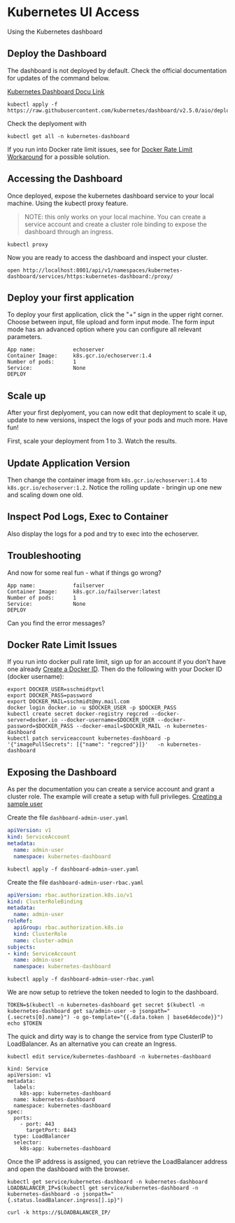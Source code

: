 # Kubernetes UI Access

Using the Kubernetes dashboard

## Deploy the Dashboard

The dashboard is not deployed by default. Check the official documentation for updates of the command below.

[Kubernetes Dashboard Docu Link](https://kubernetes.io/docs/tasks/access-application-cluster/web-ui-dashboard/)

```
kubectl apply -f https://raw.githubusercontent.com/kubernetes/dashboard/v2.5.0/aio/deploy/recommended.yaml
```

Check the deplyoment with

```
kubectl get all -n kubernetes-dashboard
```

If you run into Docker rate limit issues, see for [Docker Rate Limit Workaround](#Docker-Rate-Limit-Issues) for a possible solution.

## Accessing the Dashboard

Once deployed, expose the kubernetes dashboard service to your local machine. Using the kubectl proxy feature.
> NOTE: this only works on your local machine. You can create a service account and create a cluster role binding to expose the dashboard through an ingress.

```
kubectl proxy
```

Now you are ready to access the dashboard and inspect your cluster.

```
open http://localhost:8001/api/v1/namespaces/kubernetes-dashboard/services/https:kubernetes-dashboard:/proxy/
```

## Deploy your first application

To deploy your first application, click the "+" sign in the upper right corner. Choose between input, file upload and form input mode. The form input mode has an advanced option where you can configure all relevant parameters.

```
App name:            echoserver
Container Image:     k8s.gcr.io/echoserver:1.4
Number of pods:      1
Service:             None
DEPLOY
```

## Scale up

After your first deplyoment, you can now edit that deployment to scale it up, update to new versions, inspect the logs of your pods and much more. Have fun!

First, scale your deployment from 1 to 3. Watch the results.

## Update Application Version

Then change the container image from `k8s.gcr.io/echoserver:1.4` to `k8s.gcr.io/echoserver:1.2`. Notice the rolling update - bringin up one new and scaling down one old.

## Inspect Pod Logs, Exec to Container

Also display the logs for a pod and try to exec into the echoserver.

## Troubleshooting

And now for some real fun - what if things go wrong?

```
App name:            failserver
Container Image:     k8s.gcr.io/failserver:latest
Number of pods:      1
Service:             None
DEPLOY
```

Can you find the error messages?

## Docker Rate Limit Issues

If you run into docker pull rate limit, sign up for an account if you don't have one already [Create a Docker ID](https://hub.docker.com/signup).
Then do the following with your Docker ID (docker username):

```
export DOCKER_USER=sschmidtpvtl
export DOCKER_PASS=password
export DOCKER_MAIL=sschmidt@my.mail.com
docker login docker.io -u $DOCKER_USER -p $DOCKER_PASS
kubectl create secret docker-registry regcred --docker-server=docker.io --docker-username=$DOCKER_USER --docker-password=$DOCKER_PASS --docker-email=$DOCKER_MAIL -n kubernetes-dashboard
kubectl patch serviceaccount kubernetes-dashboard -p '{"imagePullSecrets": [{"name": "regcred"}]}'   -n kubernetes-dashboard
```

## Exposing the Dashboard

As per the documentation you can create a service account and grant a cluster role. The example will create a setup with full privileges. [Creating a sample user](https://github.com/kubernetes/dashboard/blob/master/docs/user/access-control/creating-sample-user.md)

Create the file `dashboard-admin-user.yaml`

```YAML
apiVersion: v1
kind: ServiceAccount
metadata:
  name: admin-user
  namespace: kubernetes-dashboard
```

```
kubectl apply -f dashboard-admin-user.yaml
```

Create the file `dashboard-admin-user-rbac.yaml`

```YAML
apiVersion: rbac.authorization.k8s.io/v1
kind: ClusterRoleBinding
metadata:
  name: admin-user
roleRef:
  apiGroup: rbac.authorization.k8s.io
  kind: ClusterRole
  name: cluster-admin
subjects:
- kind: ServiceAccount
  name: admin-user
  namespace: kubernetes-dashboard
```

```
kubectl apply -f dashboard-admin-user-rbac.yaml
```

We are now setup to retrieve the token needed to login to the dashboard.

```
TOKEN=$(kubectl -n kubernetes-dashboard get secret $(kubectl -n kubernetes-dashboard get sa/admin-user -o jsonpath="{.secrets[0].name}") -o go-template="{{.data.token | base64decode}}")
echo $TOKEN
```

The quick and dirty way is to change the service from type ClusterIP to LoadBalancer. As an alternative you can create an Ingress.

```
kubectl edit service/kubernetes-dashboard -n kubernetes-dashboard
```

```
kind: Service
apiVersion: v1
metadata:
  labels:
    k8s-app: kubernetes-dashboard
  name: kubernetes-dashboard
  namespace: kubernetes-dashboard
spec:
  ports:
    - port: 443
      targetPort: 8443
  type: LoadBalancer
  selector:
    k8s-app: kubernetes-dashboard
```

Once the IP address is assigned, you can retrieve the LoadBalancer address and open the dashboard with the browser.

```
kubectl get service/kubernetes-dashboard -n kubernetes-dashboard
LOADBALANCER_IP=$(kubectl get service/kubernetes-dashboard -n kubernetes-dashboard -o jsonpath="{.status.loadBalancer.ingress[].ip}")
```

```
curl -k https://$LOADBALANCER_IP/
```
